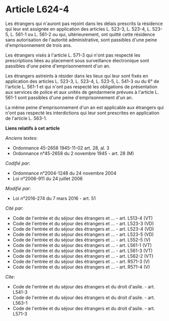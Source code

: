 # Article L624-4

Les étrangers qui n'auront pas rejoint dans les délais prescrits la résidence qui leur est assignée en application des
articles L. 523-3, L. 523-4, L. 523-5, L. 561-1 ou L. 561-2 ou qui, ultérieurement, ont quitté cette résidence sans
autorisation de l'autorité administrative, sont passibles d'une peine d'emprisonnement de trois ans. 

Les étrangers visés à l'article L. 571-3 qui n'ont pas respecté les prescriptions liées au placement sous surveillance
électronique sont passibles d'une peine d'emprisonnement d'un an. 

Les étrangers astreints à résider dans les lieux qui leur sont fixés en application des articles L. 523-3, L. 523-4, L.
523-5, L. 541-3 ou du 6° de l'article L. 561-1 et qui n'ont pas respecté les obligations de présentation aux services de
police et aux unités de gendarmerie prévues à l'article L. 561-1 sont passibles d'une peine d'emprisonnement d'un an. 

La même peine d'emprisonnement d'un an est applicable aux étrangers qui n'ont pas respecté les interdictions qui leur sont
prescrites en application de l'article L. 563-1.

**Liens relatifs à cet article**

_Anciens textes_:

  - Ordonnance 45-2658 1945-11-02 art. 28, al. 3
  - Ordonnance n°45-2658 du 2 novembre 1945 - art. 28 (M)

_Codifié par_:

  - Ordonnance n°2004-1248 du 24 novembre 2004
  - Loi n°2006-911 du 24 juillet 2006

_Modifié par_:

  - Loi n°2016-274 du 7 mars 2016 - art. 51

_Cité par_:

  - Code de l'entrée et du séjour des étrangers et ... - art. L513-4 (VT)
  - Code de l'entrée et du séjour des étrangers et ... - art. L523-3 (VD)
  - Code de l'entrée et du séjour des étrangers et ... - art. L523-4 (VD)
  - Code de l'entrée et du séjour des étrangers et ... - art. L523-5 (VD)
  - Code de l'entrée et du séjour des étrangers et ... - art. L552-5 (V)
  - Code de l'entrée et du séjour des étrangers et ... - art. L561-1 (VT)
  - Code de l'entrée et du séjour des étrangers et ... - art. L561-3 (VT)
  - Code de l'entrée et du séjour des étrangers et ... - art. L562-2 (VT)
  - Code de l'entrée et du séjour des étrangers et ... - art. R571-3 (V)
  - Code de l'entrée et du séjour des étrangers et ... - art. R571-4 (V)

_Cite_:

  - Code de l'entrée et du séjour des étrangers et du droit d'asile. - art. L541-3
  - Code de l'entrée et du séjour des étrangers et du droit d'asile. - art. L563-1
  - Code de l'entrée et du séjour des étrangers et du droit d'asile. - art. L571-3
